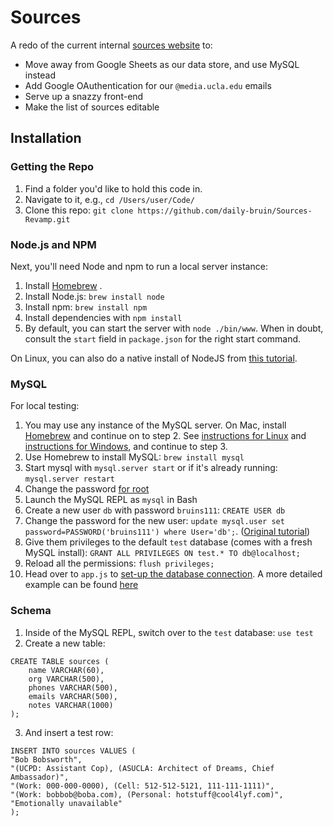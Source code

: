 # Sources

A redo of the current internal [sources website](sources.dailybruin.com) to:

- Move away from Google Sheets as our data store, and use MySQL instead
- Add Google OAuthentication for our `@media.ucla.edu` emails
- Serve up a snazzy front-end
- Make the list of sources editable

## Installation 

### Getting the Repo

1. Find a folder you'd like to hold this code in.
2. Navigate to it, e.g., `cd /Users/user/Code/`
3. Clone this repo: `git clone https://github.com/daily-bruin/Sources-Revamp.git`


### Node.js and NPM

Next, you'll need Node and npm to run a local server instance: 

1. Install [Homebrew](http://brew.sh)   .
2. Install Node.js: `brew install node`
3. Install npm: `brew install npm`
4. Install dependencies with `npm install`
5. By default, you can start the server with `node ./bin/www`. When in doubt, consult the `start` field in `package.json` for the right start command.

On Linux, you can also do a native install of NodeJS from [this tutorial](http://www.hostingadvice.com/how-to/install-nodejs-ubuntu-14-04/). 

### MySQL 

For local testing: 

1. You may use any instance of the MySQL server. On Mac, install [Homebrew](http://brew.sh) and continue on to step 2. See [instructions for Linux](https://www.linode.com/docs/databases/mysql/how-to-install-mysql-on-ubuntu-14-04) and [instructions for Windows](http://corlewsolutions.com/articles/article-21-how-to-install-mysql-server-5-6-on-windows-7-development-machine), and continue to step 3.
2. Use Homebrew to install MySQL: `brew install mysql`
3. Start mysql with `mysql.server start` or if it's already running:
   `mysql.server restart`
3. Change the password [for root](http://www.cyberciti.biz/faq/mysql-change-root-password/)
4. Launch the MySQL REPL as `mysql` in Bash
5. Create a new user `db` with password `bruins111`: `CREATE USER db`
6. Change the password for the new user: `update mysql.user set password=PASSWORD('bruins111') where User='db';`. ([Original tutorial](http://www.liquidweb.com/kb/change-a-password-for-mysql-on-linux-via-command-line/))
7. Give them privileges to the default `test` database (comes with a fresh
   MySQL install): `GRANT ALL PRIVILEGES ON test.* TO db@localhost;`
8. Reload all the permissions: `flush privileges;`
9. Head over to `app.js` to [set-up the database connection](http://expressjs.com/guide/database-integration.html#mysql). A more detailed example can be found [here](https://gist.github.com/clarle/3180770)

### Schema 

1. Inside of the MySQL REPL, switch over to the `test` database: `use test`
2. Create a new table: 

```
CREATE TABLE sources (
    name VARCHAR(60),
    org VARCHAR(500),
    phones VARCHAR(500),
    emails VARCHAR(500),
    notes VARCHAR(1000)
);
```

3. And insert a test row: 

``` 
INSERT INTO sources VALUES (
"Bob Bobsworth", 
"(UCPD: Assistant Cop), (ASUCLA: Architect of Dreams, Chief Ambassador)", 
"(Work: 000-000-0000), (Cell: 512-512-5121, 111-111-1111)", 
"(Work: bobbob@boba.com), (Personal: hotstuff@cool4lyf.com)", 
"Emotionally unavailable"
);
```
